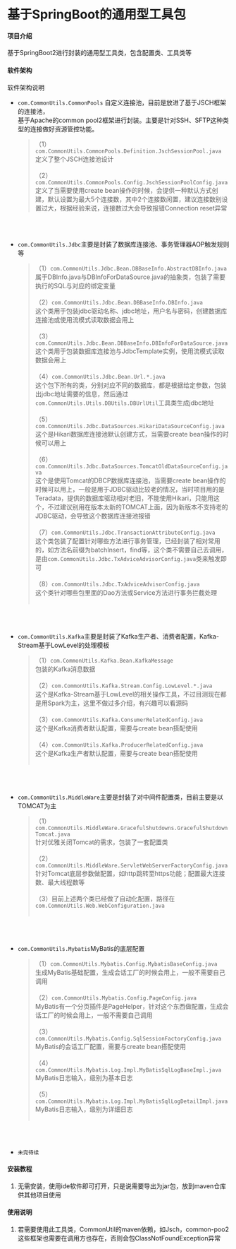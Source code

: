 ﻿# 基于SpringBoot的通用型工具包

#### 项目介绍
基于SpringBoot2进行封装的通用型工具类，包含配置类、工具类等

#### 软件架构
软件架构说明

* `com.CommonUtils.CommonPools` 自定义连接池，目前是放进了基于JSCH框架的连接池，<br />
  基于Apache的common pool2框架进行封装。主要是针对SSH、SFTP这种类型的连接做好资源管控功能。

    >（1）`com.CommonUtils.CommonPools.Definition.JschSessionPool.java`<br />定义了整个JSCH连接池设计<br /> <br />
    >（2）`com.CommonUtils.CommonPools.Config.JschSessionPoolConfig.java`<br />定义了当需要使用create bean操作的时候，会提供一种默认方式创建，默认设置为最大5个连接数，其中2个连接数闲置，建议连接数别设置过大，根据经验来说，连接数过大会导致报错Connection reset异常

<br />
<br />

* `com.CommonUtils.Jdbc`主要是封装了数据库连接池、事务管理器AOP触发规则等

    >（1）`com.CommonUtils.Jdbc.Bean.DBBaseInfo.AbstractDBInfo.java`<br />属于DBInfo.java与DBInfoForDataSource.java的抽象类，包装了需要执行的SQL与对应的绑定变量<br /> <br />
    >（2）`com.CommonUtils.Jdbc.Bean.DBBaseInfo.DBInfo.java`<br />这个类用于包装jdbc驱动名称、jdbc地址，用户名与密码，创建数据库连接池或使用流模式读取数据会用上<br /> <br />
    >（3）`com.CommonUtils.Jdbc.Bean.DBBaseInfo.DBInfoForDataSource.java`<br />这个类用于包装数据库连接池与JdbcTemplate实例，使用流模式读取数据会用上<br /> <br />
    >（4）`com.CommonUtils.Jdbc.Bean.Url.*.java`<br />这个包下所有的类，分别对应不同的数据库，都是根据给定参数，包装出jdbc地址需要的信息，然后通过`com.CommonUtils.Utils.DBUtils.DBUrlUtil`工具类生成jdbc地址<br /> <br />
    >（5）`com.CommonUtils.Jdbc.DataSources.HikariDataSourceConfig.java`<br />这个是Hikari数据库连接池默认创建方式，当需要create bean操作的时候可以用上<br /> <br />
    >（6）`com.CommonUtils.Jdbc.DataSources.TomcatOldDataSourceConfig.java`<br />这个是使用Tomcat的DBCP数据库连接池，当需要create bean操作的时候可以用上，一般是用于JDBC驱动比较老的情况，当时项目用的是Teradata，提供的数据库驱动相对老旧，不能使用Hikari，只能用这个，不过建议别用在版本太新的TOMCAT上面，因为新版本不支持老的JDBC驱动，会导致这个数据库连接池报错<br /> <br />
    >（7）`com.CommonUtils.Jdbc.TransactionAttributeConfig.java`<br />这个类包装了配置针对哪些方法进行事务管理，已经封装了相对常用的，如方法名前缀为batchInsert，find等，这个类不需要自己去调用，是由`com.CommonUtils.Jdbc.TxAdviceAdvisorConfig.java`类来触发即可<br /> <br />
    >（8）`com.CommonUtils.Jdbc.TxAdviceAdvisorConfig.java`<br />这个类针对哪些包里面的Dao方法或Service方法进行事务拦截处理<br /> <br />

<br />
<br />

* `com.CommonUtils.Kafka`主要是封装了Kafka生产者、消费者配置，Kafka-Stream基于LowLevel的处理模板

    >（1）`com.CommonUtils.Kafka.Bean.KafkaMessage`<br />包装的Kafka消息数据<br /> <br />
    >（2）`com.CommonUtils.Kafka.Stream.Config.LowLevel.*.java`<br />这个是Kafka-Stream基于LowLevel的相关操作工具，不过目测现在都是用Spark为主，这里不做过多介绍，有兴趣可以看源码<br /> <br />
    >（3）`com.CommonUtils.Kafka.ConsumerRelatedConfig.java`<br />这个是Kafka消费者默认配置，需要与create bean搭配使用<br /> <br />
    >（4）`com.CommonUtils.Kafka.ProducerRelatedConfig.java`<br />这个是Kafka生产者默认配置，需要与create bean搭配使用<br /> <br />

<br />
<br />

* `com.CommonUtils.MiddleWare`主要是封装了对中间件配置类，目前主要是以TOMCAT为主

    >（1）`com.CommonUtils.MiddleWare.GracefulShutdowns.GracefulShutdownTomcat.java`<br />针对优雅关闭Tomcat的需求，包装了一套配置类<br /> <br />
    >（2）`com.CommonUtils.MiddleWare.ServletWebServerFactoryConfig.java`<br />针对Tomcat底层参数做配置，如http跳转至https功能；配置最大连接数、最大线程数等<br /> <br />
    >（3）目前上述两个类已经做了自动化配置，路径在`com.CommonUtils.Web.WebConfiguration.java`<br /> <br />

<br />
<br />

* `com.CommonUtils.Mybatis`MyBatis的底层配置

    >（1）`com.CommonUtils.Mybatis.Config.MybatisBaseConfig.java`<br />生成MyBatis基础配置，生成会话工厂的时候会用上，一般不需要自己调用<br /> <br />
    >（2）`com.CommonUtils.Mybatis.Config.PageConfig.java`<br />MyBatis有一个分页插件是PageHelper，针对这个东西做配置，生成会话工厂的时候会用上，一般不需要自己调用<br /> <br />
    >（3）`com.CommonUtils.Mybatis.Config.SqlSessionFactoryConfig.java`<br />MyBatis的会话工厂配置，需要与create bean搭配使用<br /> <br />
    >（4）`com.CommonUtils.Mybatis.Log.Impl.MyBatisSqlLogBaseImpl.java`<br />MyBatis日志输入，级别为基本日志<br /> <br />
    >（5）`com.CommonUtils.Mybatis.Log.Impl.MyBatisSqlLogDetailImpl.java`<br />MyBatis日志输入，级别为详细日志<br /> <br />

<br />
<br />

* `未完待续`

#### 安装教程

1. 无需安装，使用ide软件即可打开，只是说需要导出为jar包，放到maven仓库供其他项目使用

#### 使用说明

1. 若需要使用此工具类，CommonUtil的maven依赖，如Jsch，common-poo2这些框架也需要在调用方也存在，否则会包ClassNotFoundException异常